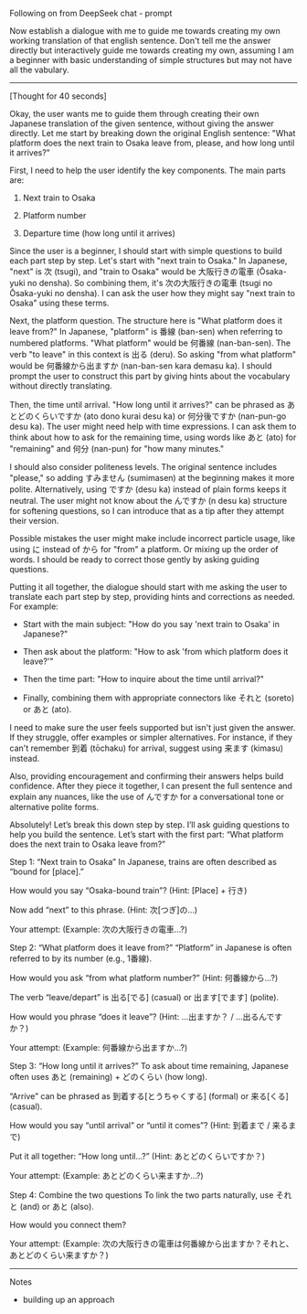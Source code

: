 
Following on from DeepSeek chat - prompt

Now establish a dialogue with me to guide me towards creating my own working translation of that english sentence.  Don't tell me the answer directly but interactively guide me towards creating my own, assuming I am a beginner with basic understanding of simple structures but may not have all the vabulary.

---

[Thought for 40 seconds]

Okay, the user wants me to guide them through creating their own Japanese translation of the given sentence, without giving the answer directly. Let me start by breaking down the original English sentence: "What platform does the next train to Osaka leave from, please, and how long until it arrives?"

First, I need to help the user identify the key components. The main parts are:

1. Next train to Osaka

2. Platform number

3. Departure time (how long until it arrives)

Since the user is a beginner, I should start with simple questions to build each part step by step. Let's start with "next train to Osaka." In Japanese, "next" is 次 (tsugi), and "train to Osaka" would be 大阪行きの電車 (Ōsaka-yuki no densha). So combining them, it's 次の大阪行きの電車 (tsugi no Ōsaka-yuki no densha). I can ask the user how they might say "next train to Osaka" using these terms.

Next, the platform question. The structure here is "What platform does it leave from?" In Japanese, "platform" is 番線 (ban-sen) when referring to numbered platforms. "What platform" would be 何番線 (nan-ban-sen). The verb "to leave" in this context is 出る (deru). So asking "from what platform" would be 何番線から出ますか (nan-ban-sen kara demasu ka). I should prompt the user to construct this part by giving hints about the vocabulary without directly translating.

Then, the time until arrival. "How long until it arrives?" can be phrased as あとどのくらいですか (ato dono kurai desu ka) or 何分後ですか (nan-pun-go desu ka). The user might need help with time expressions. I can ask them to think about how to ask for the remaining time, using words like あと (ato) for "remaining" and 何分 (nan-pun) for "how many minutes."

I should also consider politeness levels. The original sentence includes "please," so adding すみません (sumimasen) at the beginning makes it more polite. Alternatively, using ですか (desu ka) instead of plain forms keeps it neutral. The user might not know about the んですか (n desu ka) structure for softening questions, so I can introduce that as a tip after they attempt their version.

Possible mistakes the user might make include incorrect particle usage, like using に instead of から for "from" a platform. Or mixing up the order of words. I should be ready to correct those gently by asking guiding questions.

Putting it all together, the dialogue should start with me asking the user to translate each part step by step, providing hints and corrections as needed. For example:

- Start with the main subject: "How do you say 'next train to Osaka' in Japanese?"

- Then ask about the platform: "How to ask 'from which platform does it leave?'"

- Then the time part: "How to inquire about the time until arrival?"

- Finally, combining them with appropriate connectors like それと (soreto) or あと (ato).

I need to make sure the user feels supported but isn't just given the answer. If they struggle, offer examples or simpler alternatives. For instance, if they can't remember 到着 (tōchaku) for arrival, suggest using 来ます (kimasu) instead.

Also, providing encouragement and confirming their answers helps build confidence. After they piece it together, I can present the full sentence and explain any nuances, like the use of んですか for a conversational tone or alternative polite forms.

Absolutely! Let’s break this down step by step. I’ll ask guiding questions to help you build the sentence. Let’s start with the first part:
“What platform does the next train to Osaka leave from?”

Step 1: “Next train to Osaka”
In Japanese, trains are often described as “bound for [place].”

How would you say “Osaka-bound train”?
(Hint: [Place] + 行き)

Now add “next” to this phrase.
(Hint: 次[つぎ]の…)

Your attempt:
(Example: 次の大阪行きの電車…?)

Step 2: “What platform does it leave from?”
“Platform” in Japanese is often referred to by its number (e.g., 1番線).

How would you ask “from what platform number?”
(Hint: 何番線から…?)

The verb “leave/depart” is 出る[でる] (casual) or 出ます[でます] (polite).

How would you phrase “does it leave”?
(Hint: …出ますか？ / …出るんですか？)

Your attempt:
(Example: 何番線から出ますか…?)

Step 3: “How long until it arrives?”
To ask about time remaining, Japanese often uses あと (remaining) + どのくらい (how long).

“Arrive” can be phrased as 到着する[とうちゃくする] (formal) or 来る[くる] (casual).

How would you say “until arrival” or “until it comes”?
(Hint: 到着まで / 来るまで)

Put it all together: “How long until…?”
(Hint: あとどのくらいですか？)

Your attempt:
(Example: あとどのくらい来ますか…?)

Step 4: Combine the two questions
To link the two parts naturally, use それと (and) or あと (also).

How would you connect them?

Your attempt:
(Example: 次の大阪行きの電車は何番線から出ますか？それと、あとどのくらい来ますか？)

---

Notes
- building up an approach 